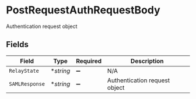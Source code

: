 # PostRequestAuthRequestBody

Authentication request object


## Fields

| Field                         | Type                          | Required                      | Description                   |
| ----------------------------- | ----------------------------- | ----------------------------- | ----------------------------- |
| `RelayState`                  | **string*                     | :heavy_minus_sign:            | N/A                           |
| `SAMLResponse`                | **string*                     | :heavy_minus_sign:            | Authentication request object |